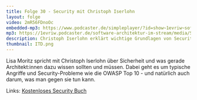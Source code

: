 ```yaml
---
title: Folge 30 - Security mit Christoph Iserlohn
layout: folge
video: 2mR56FDnoOc
embedded-mp3: https://www.podcaster.de/simpleplayer/?id=show~1evriw~software-architektur-im-stream~pod-5fce860972831973936715&v=1607370465
mp3: https://1evriw.podcaster.de/software-architektur-im-stream/media/Security.mp3
description: Christoph Iserlohn erklärt wichtige Grundlagen von Security in Software-Systemen.
thumbnail: ITD.png
---
```


Lisa Moritz spricht mit Christoph Iserlohn über Sicherheit und was
gerade Architekt:innen dazu wissen sollten und müssen. Dabei geht es
um typische Angriffe und Security-Probleme wie die OWASP Top 10 - und
natürlich auch darum, was man gegen sie tun kann.

Links:
[Kostenloses Security Buch](https://www.cl.cam.ac.uk/~rja14/book.html)
